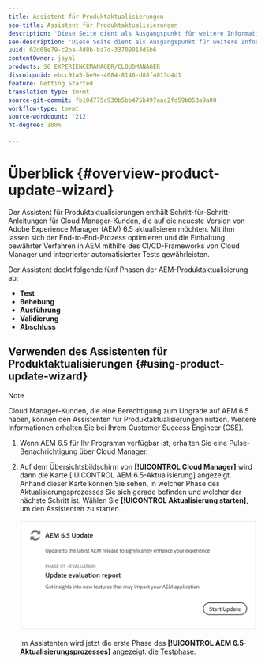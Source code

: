 ```yaml
---
title: Assistent für Produktaktualisierungen
seo-title: Assistent für Produktaktualisierungen
description: 'Diese Seite dient als Ausgangspunkt für weitere Informationen zum Assistenten für Produktaktualisierungen. '
seo-description: 'Diese Seite dient als Ausgangspunkt für weitere Informationen zum Assistenten für Produktaktualisierungen. '
uuid: 62d68e79-c2ba-4d8b-ba7d-33709014d5b6
contentOwner: jsyal
products: SG_EXPERIENCEMANAGER/CLOUDMANAGER
discoiquuid: ebcc91a5-be9e-4684-8146-d88f4013d4d1
feature: Getting Started
translation-type: tm+mt
source-git-commit: fb10d775c930b5bb475b497aac2fd59b053a9a00
workflow-type: tm+mt
source-wordcount: '212'
ht-degree: 100%

---
```



# Überblick {#overview-product-update-wizard}

Der Assistent für Produktaktualisierungen enthält Schritt-für-Schritt-Anleitungen für Cloud Manager-Kunden, die auf die neueste Version von Adobe Experience Manager (AEM) 6.5 aktualisieren möchten. Mit ihm lassen sich der End-to-End-Prozess optimieren und die Einhaltung bewährter Verfahren in AEM mithilfe des CI/CD-Frameworks von Cloud Manager und integrierter automatisierter Tests gewährleisten.

Der Assistent deckt folgende fünf Phasen der AEM-Produktaktualisierung ab:

* **Test**
* **Behebung**
* **Ausführung**
* **Validierung**
* **Abschluss**


## Verwenden des Assistenten für Produktaktualisierungen {#using-product-update-wizard}

>[!NOTE]
>
>Cloud Manager-Kunden, die eine Berechtigung zum Upgrade auf AEM 6.5 haben, können den Assistenten für Produktaktualisierungen nutzen. Weitere Informationen erhalten Sie bei Ihrem Customer Success Engineer (CSE).

1. Wenn AEM 6.5 für Ihr Programm verfügbar ist, erhalten Sie eine Pulse-Benachrichtigung über Cloud Manager.

1. Auf dem Übersichtsbildschirm von **[!UICONTROL Cloud Manager]** wird dann die Karte [!UICONTROL AEM 6.5-Aktualisierung] angezeigt. Anhand dieser Karte können Sie sehen, in welcher Phase des Aktualisierungsprozesses Sie sich gerade befinden und welcher der nächste Schritt ist. Wählen Sie **[!UICONTROL Aktualisierung starten]**, um den Assistenten zu starten.

   ![](assets/Start-Update.png)

   Im Assistenten wird jetzt die erste Phase des **[!UICONTROL AEM 6.5-Aktualisierungsprozesses]** angezeigt: die [Testphase](evaluation.md).

